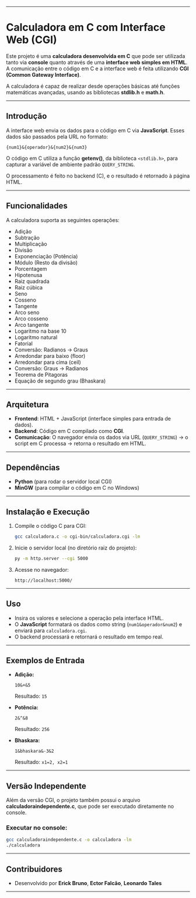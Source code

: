 
---

#  Calculadora em C com Interface Web (CGI)

Este projeto é uma **calculadora desenvolvida em C** que pode ser utilizada tanto via **console** quanto através de uma **interface web simples em HTML**.
A comunicação entre o código em C e a interface web é feita utilizando **CGI (Common Gateway Interface)**.

A calculadora é capaz de realizar desde operações básicas até funções matemáticas avançadas, usando as bibliotecas **stdlib.h** e **math.h**.

---

## Introdução

A interface web envia os dados para o código em C via **JavaScript**.
Esses dados são passados pela URL no formato:

```
{num1}&{operador}&{num2}&{num3}
```

O código em C utiliza a função **getenv()**, da biblioteca `<stdlib.h>`, para capturar a variável de ambiente padrão `QUERY_STRING`.

O processamento é feito no backend (C), e o resultado é retornado à página HTML.

---

## Funcionalidades

A calculadora suporta as seguintes operações:

* Adição
* Subtração
* Multiplicação
* Divisão
* Exponenciação (Potência)
* Módulo (Resto da divisão)
* Porcentagem
* Hipotenusa
* Raiz quadrada
* Raiz cúbica
* Seno
* Cosseno
* Tangente
* Arco seno
* Arco cosseno
* Arco tangente
* Logaritmo na base 10
* Logaritmo natural
* Fatorial
* Conversão: Radianos → Graus
* Arredondar para baixo (floor)
* Arredondar para cima (ceil)
* Conversão: Graus → Radianos
* Teorema de Pitagoras
* Equação de segundo grau (Bhaskara)

---

## Arquitetura

* **Frontend**: HTML + JavaScript (interface simples para entrada de dados).
* **Backend**: Código em C compilado como **CGI**.
* **Comunicação**: O navegador envia os dados via URL (`QUERY_STRING`) → o script em C processa → retorna o resultado em HTML.

---

## Dependências

* **Python** (para rodar o servidor local CGI)
* **MinGW** (para compilar o código em C no Windows)

---

## Instalação e Execução

1. Compile o código C para CGI:

   ```bash
   gcc calculadora.c -o cgi-bin/calculadora.cgi -lm
   ```

2. Inicie o servidor local (no diretório raiz do projeto):

   ```bash
   py -m http.server --cgi 5000
   ```

3. Acesse no navegador:

   ```
   http://localhost:5000/
   ```

---

## Uso

* Insira os valores e selecione a operação pela interface HTML.
* O **JavaScript** formatará os dados como string (`num1&operador&num2`) e enviará para `calculadora.cgi`.
* O backend processará e retornará o resultado em tempo real.

---

## Exemplos de Entrada

* **Adição:**

  ```
  10&+&5
  ```

  Resultado: `15`

* **Potência:**

  ```
  2&^&8
  ```

  Resultado: `256`

* **Bhaskara:**

  ```
  1&bhaskara&-3&2
  ```

  Resultado: `x1=2, x2=1`

---

## Versão Independente

Além da versão CGI, o projeto também possui o arquivo **calculadoraindependente.c**, que pode ser executado diretamente no console.

### Executar no console:

```bash
gcc calculadoraindependente.c -o calculadora -lm
./calculadora
```

---

## Contribuidores

* Desenvolvido por **Erick Bruno**, **Ector Falcão**, **Leonardo Tales**


---


